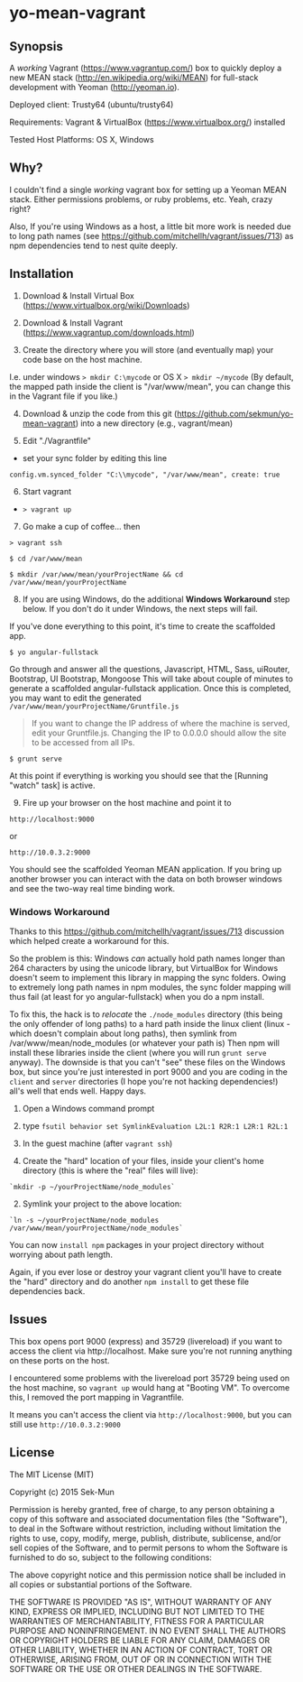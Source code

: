 yo-mean-vagrant
===============

## Synopsis

A *working* Vagrant (https://www.vagrantup.com/) box to quickly deploy a new MEAN stack (http://en.wikipedia.org/wiki/MEAN) for full-stack development with Yeoman (http://yeoman.io).

Deployed client: Trusty64 (ubuntu/trusty64)

Requirements: Vagrant & VirtualBox (https://www.virtualbox.org/) installed

Tested Host Platforms: OS X, Windows

## Why?

I couldn't find a single *working* vagrant box for setting up a Yeoman MEAN stack. Either permissions problems, or ruby problems, etc. Yeah, crazy right?

Also, If you're using Windows as a host, a little bit more work is needed due to long path names (see https://github.com/mitchellh/vagrant/issues/713) as npm dependencies tend to nest quite deeply.

## Installation

1. Download & Install Virtual Box (https://www.virtualbox.org/wiki/Downloads)

2. Download & Install Vagrant (https://www.vagrantup.com/downloads.html)

3. Create the directory where you will store (and eventually map) your code base on the host machine.

  I.e. under windows
  `> mkdir C:\mycode`
  or OS X
  `> mkdir ~/mycode`
  (By default, the mapped path inside the client is "/var/www/mean", you can change this in the Vagrant file if you like.)

4. Download & unzip the code from this git (https://github.com/sekmun/yo-mean-vagrant) into a new directory (e.g., vagrant/mean)

5. Edit "./Vagrantfile"
  * set your sync folder by editing this line 
  
  `config.vm.synced_folder "C:\\mycode", "/var/www/mean", create: true`

6. Start vagrant
  * `> vagrant up`

7. Go make a cup of coffee... then

  `> vagrant ssh`

  `$ cd /var/www/mean`

  `$ mkdir /var/www/mean/yourProjectName && cd /var/www/mean/yourProjectName`
  
8. If you are using Windows, do the additional **Windows Workaround** step below. If you don't do it under Windows, the next steps will fail.

  If you've done everything to this point, it's time to create the scaffolded app.

  `$ yo angular-fullstack`

  Go through and answer all the questions, Javascript, HTML, Sass, uiRouter, Bootstrap, UI Bootstrap, Mongoose
  This will take about couple of minutes to generate a scaffolded angular-fullstack application. 
  Once this is completed, you may want to edit the generated `/var/www/mean/yourProjectName/Gruntfile.js`

  > If you want to change the IP address of where the machine is served, edit your Gruntfile.js. Changing the IP to 0.0.0.0 should allow the site to be accessed from all IPs.

  `$ grunt serve`

  At this point if everything is working you should see that the [Running "watch" task] is active.
  
9. Fire up your browser on the host machine and point it to

  `http://localhost:9000`
  
  or
  
  `http://10.0.3.2:9000`
  
You should see the scaffolded Yeoman MEAN application. If you bring up another browser you can interact with the data on both browser windows and see the two-way real time binding work.

### Windows Workaround

Thanks to this https://github.com/mitchellh/vagrant/issues/713 discussion which helped create a workaround for this.

So the problem is this: Windows *can* actually hold path names longer than 264 characters by using the unicode library, but VirtualBox for Windows doesn't seem to implement this library in mapping the sync folders. Owing to extremely long path names in npm modules, the sync folder mapping will thus fail (at least for yo angular-fullstack) when you do a npm install.

To fix this, the hack is to *relocate* the `./node_modules` directory (this being the only offender of long paths) to a hard path inside the linux client (linux - which doesn't complain about long paths), then symlink from /var/www/mean/node_modules (or whatever your path is) Then npm will install these libraries inside the client (where you will run `grunt serve` anyway). 
The downside is that you can't "see" these files on the Windows box, but since you're just interested in port 9000 and you are coding in the `client` and `server` directories (I hope you're not hacking dependencies!) all's well that ends well. Happy days.

1. Open a Windows command prompt

2. type `fsutil behavior set SymlinkEvaluation L2L:1 R2R:1 L2R:1 R2L:1 `

3. In the guest machine (after `vagrant ssh`)

  1. Create the "hard" location of your files, inside your client's home directory (this is where the "real" files will live):

    `mkdir -p ~/yourProjectName/node_modules`
  
  2. Symlink your project to the above location:
    
    `ln -s ~/yourProjectName/node_modules /var/www/mean/yourProjectName/node_modules`

You can now `install npm` packages in your project directory without worrying about path length.

Again, if you ever lose or destroy your vagrant client you'll have to create the "hard" directory and do another `npm install` to get these file dependencies back.

## Issues

This box opens port 9000 (express) and 35729 (livereload) if you want to access the client via http://localhost. Make sure you're not running anything on these ports on the host.

I encountered some problems with the livereload port 35729 being used on the host machine, so `vagrant up` would hang at "Booting VM". To overcome this, I removed the port mapping in Vagrantfile.

It means you can't access the client via `http://localhost:9000`, but you can still use `http://10.0.3.2:9000`

## License

The MIT License (MIT)

Copyright (c) 2015 Sek-Mun

Permission is hereby granted, free of charge, to any person obtaining a copy
of this software and associated documentation files (the "Software"), to deal
in the Software without restriction, including without limitation the rights
to use, copy, modify, merge, publish, distribute, sublicense, and/or sell
copies of the Software, and to permit persons to whom the Software is
furnished to do so, subject to the following conditions:

The above copyright notice and this permission notice shall be included in all
copies or substantial portions of the Software.

THE SOFTWARE IS PROVIDED "AS IS", WITHOUT WARRANTY OF ANY KIND, EXPRESS OR
IMPLIED, INCLUDING BUT NOT LIMITED TO THE WARRANTIES OF MERCHANTABILITY,
FITNESS FOR A PARTICULAR PURPOSE AND NONINFRINGEMENT. IN NO EVENT SHALL THE
AUTHORS OR COPYRIGHT HOLDERS BE LIABLE FOR ANY CLAIM, DAMAGES OR OTHER
LIABILITY, WHETHER IN AN ACTION OF CONTRACT, TORT OR OTHERWISE, ARISING FROM,
OUT OF OR IN CONNECTION WITH THE SOFTWARE OR THE USE OR OTHER DEALINGS IN THE
SOFTWARE.
